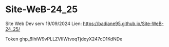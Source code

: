 # Site-WeB-24_25
Site Web  Dev serv 19/09/2024
Lien: https://badiane95.github.io/Site-WeB-24_25/

Token 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
